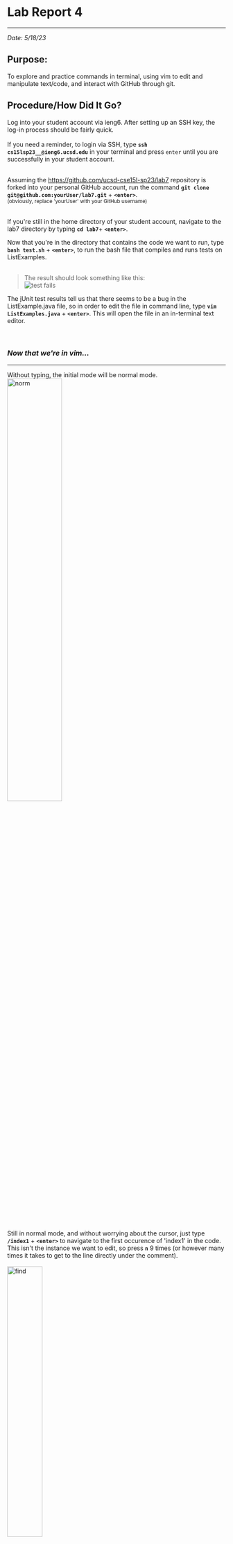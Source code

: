 # Lab Report 4
___
*Date: 5/18/23*

## **Purpose:**
To explore and practice commands in terminal, using vim to edit and manipulate text/code, and interact with GitHub through git.<br/>

## **Procedure/How Did It Go?**
Log into your student account via ieng6. After setting up an SSH key, the log-in process should be fairly quick.<br/>
<br/>
If you need a reminder, to login via SSH, type **`ssh cs15lsp23__@ieng6.ucsd.edu`** in your terminal and press `enter` until you are successfully in your student account.<br/>
<br/>

Assuming the https://github.com/ucsd-cse15l-sp23/lab7 repository is forked into your personal GitHub account, run the command **`git clone git@github.com:yourUser/lab7.git`** + **`<enter>`**. <br/>
<sub>(obviously, replace 'yourUser' with your GitHub username) </sub><br/>
<br/>

If you're still in the home directory of your student account, navigate to the lab7 directory by typing **`cd lab7`**+ **`<enter>`**. <br/>


Now that you're in the directory that contains the code we want to run, type **`bash test.sh`** + **`<enter>`**, to run the bash file that compiles and runs tests on ListExamples.<br/>
<br/>
> The result should look something like this:<br/>
  ![test fails](testFails.png)
  
The jUnit test results tell us that there seems to be a bug in the ListExample.java file, so in order to edit the file in command line, type **`vim ListExamples.java`** + **`<enter>`**. This will open the file in an in-terminal text editor. <br/>
<br/>
<br/>

### ***Now that we're in vim...***
___
Without typing, the initial mode will be normal mode. <br/>
<img src= "listNormMode.png" alt="norm" height="50%" width="50%"><br/>

Still in normal mode, and without worrying about the cursor, just type **`/index1`** + **`<enter>`** to navigate to the first occurence of 'index1' in the code. This isn't the instance we want to edit, so press **`n`** 9 times (or however many times it takes to get to the line directly under the comment). <br/>
<br/>
<img src= "findIndex.png" alt="find" height="40%" width="40%"><br/>

Type **`e`** (takes you to the last character of the word your cursor is on),<br/>
then, type **`a`** (enters insert mode and moves the cursor one character to the right).<br/>
<br/>

*OR*
<br/>

From the initial normal mode, use up, down, left, right keys (`k`, `j`, `h`, `l`, respectively) to navigate to the line that needs fixing. Then, simply type `i` to enter insert mode.<br/>
*Note: These options DO NOT need to be followed by `<enter>`*. <br/>

<br/>


After using either method, we're now in insert mode and are able to make changes to the text. Simple press **`<backspace>`** + **`2`** to change 'index1' to 'index2'. The code is now corrected. Re-enter normal by pressing `<escp>`. <br/>

***Before you exit vim completely, save your work by typing `:w`, then finally, `:q` to quit vim.***<br/>
<sub>Alternatively, you can use :wq to save and quit at once.</sub><br/>

<br/>
<br/>

The code is now fixed, so to test that it in fact works, run the test.sh again in terminal (**`bash test.sh`**). Your output should now look like this:<br/>
<br/>
![test pass](testsPass.png)<br/>
<sub>Observe the result of the bash command near the bottom of the picture.</sub>

<br/>

### ***Onto commitment...***
___
In order to update the ListExample.java file in your GitHub repository, you still need to commit and push.<br/>

<br/>
Because your GitHub account should be associated to your student account via an SSH key that you should've set up earlier, committing will only require the following steps:<br/>
<br/>

Type `git add ListExamples.java` + `<enter>` to add ListExamples.java to the GitHub stage <br/>
<br/>
![add](gitAdd.png)<br/>
<br/>
<br/>

Type `git commit -m "[a useful message to describe the change]"` + `<enter>` to commit (duh) <br/>
<br/>
![commit](gitCommit.png)<br/>
<br/>
<br/>

Type `git push` + `<enter>` to officially push your changes to the repository (yay!) <br/>
<br/>
![push](gitPush.png)<br/>
<br/>
<br/>
  
> In addition, you can use `git status` to see what your stage/workspace currently looks like, or `git log` to see the commit history of your repository.

<br/>
In the end, when you check your GitHub repository, you should see the change in your ListExample.java file along with your commit message:<br/>
<br/>
<img src= "vimResult.png" alt="result" height="45%" width="45%"><br/>
<sub>Take note of the commit message given next to the title of the file that was changed. This works kind of as proof that the changes went through successfully, while also giving insight to the changes made.</sub><br/>
<br/>
<br/>

## **Reflection**
___
Though pretty simple, this lab helped to warm up to both vim and git commands, that can make programming more efficient. The ideas covered in this lab were mainly vim's insert and normal mode, vim options (`e`, `a`, `j`, `k`, `h`, `l`), and the overall pipeline between git and vim in terminal and the GitHub platform. These functions work similarly to GitHub Desktop, and their uses can almost be interchangeable, although editing in command-line may save some time (and be a tad more versatile). There is a *lot* more to explore in regards to vim and git, so this was a good start and base.






















